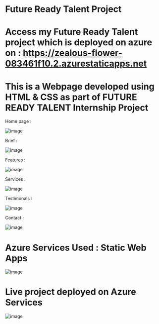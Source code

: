 # Future Ready Talent Project

# Access my Future Ready Talent project which is deployed on azure on : https://zealous-flower-083461f10.2.azurestaticapps.net

# This is a Webpage developed using HTML & CSS as part of FUTURE READY TALENT Internship Project

Home page :

![image](https://user-images.githubusercontent.com/93240856/196583982-4d02bd30-f863-4a9e-be64-09b9012b7b14.png)

Brief :

![image](https://user-images.githubusercontent.com/93240856/196584023-76532981-8e31-4466-abf0-91de238c4276.png)

Features :

![image](https://user-images.githubusercontent.com/93240856/196584042-a37c922d-f450-4e7c-9b7a-7f61cbf0816d.png)

Services :

![image](https://user-images.githubusercontent.com/93240856/196584078-1ff4ad43-9b7d-4d29-8a2a-8dc723e07e9d.png)

Testimonals :

![image](https://user-images.githubusercontent.com/93240856/196584115-36452d31-2d4b-4772-bd0e-1f2ba2e5e5e9.png)

Contact :

![image](https://user-images.githubusercontent.com/93240856/196584148-d4893b47-3e4f-4227-a9f0-1179ea298c58.png)


# Azure Services Used : Static Web Apps

![image](https://user-images.githubusercontent.com/93240856/196584224-9bff5afb-e15f-4f9d-9224-f3de05549c53.png)

# Live project deployed on Azure Services 

![image](https://user-images.githubusercontent.com/93240856/196586546-cad73c88-c1c8-4c6a-acb0-6e307ac18352.png)
